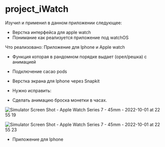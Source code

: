 # project_iWatch
Изучил и применил в данном приложении следующее:
* Верстка интерфейса для apple watch 
* Понимание как реализуется приложение под watchOS

Что реализовано:
Приложение для Iphone и Apple watch
* Функция которая в рандомном порядке выдает (орел/решка) с анимацией
* Подключение cacao pods 
* Верстка экрана для Iphone через Snapkit

* Нужно исправить:
* Cделать анимацию броска монетки в часах. 

![Simulator Screen Shot - Apple Watch Series 7 - 45mm - 2022-10-01 at 22 55 19](https://user-images.githubusercontent.com/91013665/193426382-a769f4af-9493-4f1e-b878-0d58ecf8fcd2.png)

![Simulator Screen Shot - Apple Watch Series 7 - 45mm - 2022-10-01 at 22 55 23](https://user-images.githubusercontent.com/91013665/193426388-b75fc004-3584-4c40-918a-697e98eacca1.png)

* Приложение для Iphone 


